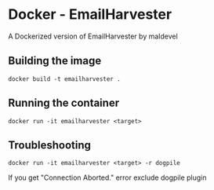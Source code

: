 # Docker - EmailHarvester

A Dockerized version of EmailHarvester by maldevel

## Building the image

```docker build -t emailharvester .```

## Running the container

```docker run -it emailharvester <target>```

## Troubleshooting

```docker run -it emailharvester <target> -r dogpile```

If you get "Connection Aborted." error exclude dogpile plugin
